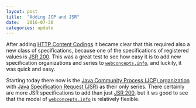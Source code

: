 ```yaml
---
layout: post
title:  "Adding JCP and JSR"
date:   2016-07-30
categories: update
---
```


After adding [HTTP Content Codings](/concepts/http-content-codings) it became clear that this required also a new class of specifications, because one of the specifications of registered values is [JSR 200](/specs/JCP/JSR/200 "Pack200: A Packed Class Deployment Format For Java Applications"). This was a great test to see how easy it is to add new specification organizations and series to [`webconcepts.info`](http://webconcepts.info), and luckily, it was quick and easy.

Starting today there now is the [Java Community Process (JCP) organization](/specs/JCP/) with [Java Specification Request (JSR)](/specs/JCP/JSR/) as their only series. There certainly are more JSR specifications to add than just [JSR 200](/specs/JCP/JSR/200 "Pack200: A Packed Class Deployment Format For Java Applications"), but it ws good to see that the model of [`webconcepts.info`](http://webconcepts.info) is relatively flexible.
